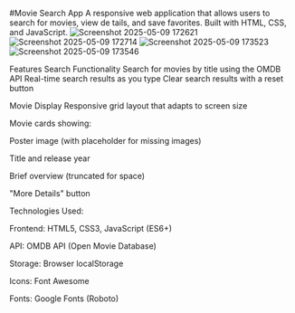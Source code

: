 #Movie Search App
A responsive web application that allows users to search for movies, view de
tails, and save favorites. Built with HTML, CSS, and JavaScript.
![Screenshot 2025-05-09 172621](https://github.com/user-attachments/assets/009f7c96-2ee2-4991-81e2-633fcf85d730)
![Screenshot 2025-05-09 172714](https://github.com/user-attachments/assets/9321c0bf-0027-40f6-831c-f563d84f4caf)
![Screenshot 2025-05-09 173523](https://github.com/user-attachments/assets/aea114d5-34ff-46f6-810e-a9862e3de997)
![Screenshot 2025-05-09 173546](https://github.com/user-attachments/assets/1a7d6c73-9d4a-4b88-bed8-6bde9183cc02)



Features
Search Functionality
Search for movies by title using the OMDB API
Real-time search results as you type
Clear search results with a reset button

Movie Display
Responsive grid layout that adapts to screen size

Movie cards showing:

Poster image (with placeholder for missing images)

Title and release year

Brief overview (truncated for space)

"More Details" button

Technologies Used:

Frontend: HTML5, CSS3, JavaScript (ES6+)

API: OMDB API (Open Movie Database)

Storage: Browser localStorage

Icons: Font Awesome

Fonts: Google Fonts (Roboto)
